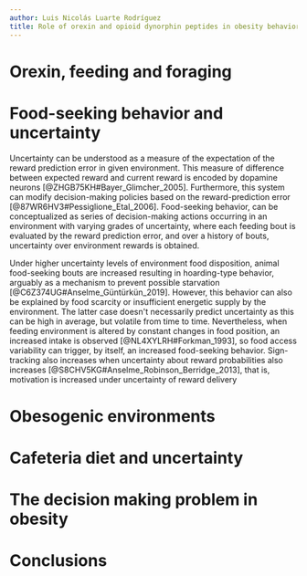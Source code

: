 ```yaml
---
author: Luis Nicolás Luarte Rodríguez
title: Role of orexin and opioid dynorphin peptides in obesity behavioral dysregulation
---
```


# Orexin, feeding and foraging

# Food-seeking behavior and uncertainty

Uncertainty can be understood as a measure of the expectation of the reward prediction error in given environment. This measure of difference between expected reward and current reward is encoded by dopamine neurons [@ZHGB75KH#Bayer_Glimcher_2005]. Furthermore, this system can modify decision-making policies based on the reward-prediction error [@87WR6HV3#Pessiglione_Etal_2006]. Food-seeking behavior, can be conceptualized as series of decision-making actions occurring in an environment with varying grades of uncertainty, where each feeding bout is evaluated by the reward prediction error, and over a history of bouts, uncertainty over environment rewards is obtained.

Under higher uncertainty levels of environment food disposition, animal food-seeking bouts are increased resulting in hoarding-type behavior, arguably as a mechanism to prevent possible starvation [@C6Z374UG#Anselme_Güntürkün_2019]. However, this behavior can also be explained by food scarcity or insufficient energetic supply by the environment. The latter case doesn't necessarily predict uncertainty as this can be high in average, but volatile from time to time. Nevertheless, when feeding environment is altered by constant changes in food position, an increased intake is observed [@NL4XYLRH#Forkman_1993], so food access variability can trigger, by itself, an increased food-seeking behavior. Sign-tracking also increases when uncertainty about reward probabilities also increases [@S8CHV5KG#Anselme_Robinson_Berridge_2013], that is, motivation is increased under uncertainty of reward delivery 


# Obesogenic environments

# Cafeteria diet and uncertainty

# The decision making problem in obesity

# Conclusions
